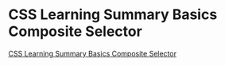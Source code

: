 # CSS Learning Summary Basics Composite Selector
[CSS Learning Summary Basics Composite Selector](https://aiwithcloud.com/2022/09/19/css_learning_summary_basics_composite_selector/)